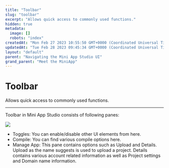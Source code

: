```yaml
---
title: "Toolbar"
slug: "toolbar"
excerpt: "Allows quick access to commonly used functions."
hidden: true
metadata: 
  image: []
  robots: "index"
createdAt: "Mon Feb 27 2023 10:55:50 GMT+0000 (Coordinated Universal Time)"
updatedAt: "Tue Feb 28 2023 09:45:34 GMT+0000 (Coordinated Universal Time)"
layout: "default"
parent: "Navigating the Mini App Studio UI"
grand_parent: "Meet the MiniApp"
---
```

# Toolbar 
Allows quick access to commonly used functions.

***

Toolbar in Mini App Studio consists of following panes:

![](https://files.readme.io/ac9e067-Toolbar1.png)

- Toggles: You can enable/disable other UI elements from here.
- Compile: You can find various compile options here. 
- Manage App: This pane contains options such as Upload and Details. Upload as the name suggests is used to upload a project. Details contains various account related information as well as Project settings and Domain name information.
